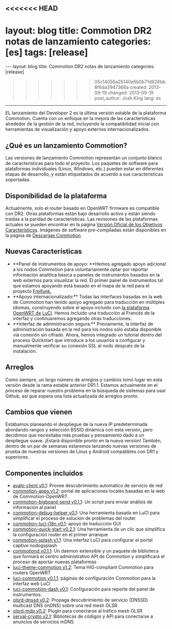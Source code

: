 <<<<<<< HEAD
---
layout: blog
title: Commotion DR2 notas de lanzamiento
categories: [es]
tags: [release]
=======
﻿---
layout: blog
title: Commotion DR2 notas de lanzamiento
categories: [release]
>>>>>>> 05c14056a25140e6b0b71d926bb8f6da3947366a
created: 2013-09-19
changed: 2013-09-19
post_author: Josh King
lang: es
---
  EL lanzamiento del Developer 2 es la última versión estable de la plataforma Commotion. Cuenta con un enfoque en la mejora de las características alrededor de la gestión de la red, incluyendo la compatibilidad inicial con herramientas de visualización y apoyo externos internacionalizados.
<h2>¿Qué es un lanzamiento Commotion?</h2>
Las versiones de lanzamiento Commotion representan un conjunto blanco de características para todo el proyecto. Los paquetes de software para plataformas individuales (Linux, Windows, etc.) pueden estar en diferentes etapas de desarrollo, y están etiquetados de acuerdo a sus características soportadas.
<h2>Disponibilidad de la plataforma</h2>
Actualmente, solo el router basado en OpenWRT firmware es compatible con DR2. Otras plataformas están bajo desarrollo activo y están siendo traidas a la paridad de características. Las revisiones de las plataformas actuales se pueden encontrar en la página <a href="https://code.commotionwireless.net/projects/commotion/wiki/Official_Version_Feature_Targets">Versión Oficial de los Objetivos Característicos</a>. Imágenes de software pre-compiladas están disponibles en la página de <a href="https://commotionwireless.net/download">Descargas Commotion</a>.
<h2>Nuevas Características</h2>
<ul>
	<li>**Panel de instrumentos de apoyo: **Hemos agregado apoyo adicional a los nodos Commotion para voluntariamente optar por reportar información analítica básica a paneles de instrumentos basados en la web externos para visualizar la red. El primer panel de instrumentos tal que estamos apoyando está basado en el mapa de la red para el proyecto <a href="http://freifunk.net">Freifunk.</a></li>
	<li>**Apoyo internacionalizado:** Todas las interfaces basadas en la web de Commotion han tenido apoyo agregado para traducción en múltiples idiomas, construyendo sobre el apoyo incluido con <a href="http://openwrt.org">la plataforma OpenWRT de</a> <a href="http://luci.subsignal.org">LuCI</a>. Hemos incluido una traducción al Francés de la interfaz y continuaremos agregando otras traducciones.</li>
	<li>**Interfaz de administración segura:** Previamente, la interfaz de administración basada en la red para los nodos sólo estaba disponible vía conexión sin cifrado. Ahora, hemos integrado un tutorial dentro del proceso Quickstart que introduce a los usuarios a configurar y manualmente verificar su conexión SSL al nodo después de la instalación.</li>
</ul>
<h2>Arreglos</h2>
Como siempre, un largo número de arreglos y cambios tomó lugar en esta versión desde la rama estable anterior DR1.1. Estamos actualmente en el proceso de reparar nuestro problema en la búsqueda de sistemas para usar Github, así que espera una lista actualizada de arreglos pronto.
<h2>Cambios que vienen</h2>
Estábamos planeando el despliegue de la nueva IP predeterminada abordando rangos y selección BSSID dinámica con esta versión, pero decidimos que necesitaba más pruebas y pensamiento dado a un despliegue suave. ¡Estará disponible pronto en la nueva versión! También, dentro de un par de semanas estaremos lanzando nuevas versiones de prueba de nuestras versiones de Linux y Android compatibles con DR1 y superiores. 
<h2>Componentes incluidos</h2>
<ul>
	<li><a href="https://github.com/opentechinstitute/avahi-client">avahi-client v0.1</a>: Provee descubrimiento automático de servicio de red</li>
	<li><a href="https://github.com/opentechinstitute/commotion-apps/">commotion-apps v1.2</a>: portal de aplicaciones locales basadas en la web de Commotion-OpenWRT</li>
	<li><a href="https://github.com/opentechinstitute/commotion-apps/">commotion-bigboard-send v0.1.1</a>: Un script para enviar análisis de información al panel</li>
	<li><a href="https://github.com/opentechinstitute/commotion-bug-info">commotion-debug-helper v0.1</a>: Una herramienta basada en LuCI para simplificar el proceso de solución de problemas del router</li>
	<li><a href="https://github.com/opentechinstitute/commotion-luci-i18n">commotion-luci-i18n v0.1</a>: apoyo de traducción GUI</li>
	<li><a href="https://github.com/opentechinstitute/commotion-quick-start">commotion-quick-start v0.2.1</a>: Una herramienta de un clic que simplifica la configuración router en el primer arranque</li>
	<li><a href="https://github.com/opentechinstitute/commotion-splash">commotion-splash v1.1</a>: Una interfaz LuCI para configurar el portal captive nodogsplash</li>
	<li><a href="https://github.com/opentechinstitute/commotiond">commotiond v0.1.1</a>: Un daemon extensible y un paquete de biblioteca que formará el centro administrativo API de Commotion y simplificará el proceso de aportar nuevas plataformas</li>
	<li><a href="https://github.com/opentechinstitute/commotion-openwrt-theme">luci-theme-commotion v1.2</a>: Tema HIG-compliant Commotion para routers OpenWRT</li>
	<li><a href="https://github.com/opentechinstitute/luci-commotion">luci-commotion v0.1.1</a>: páginas de configuración Commotion para la interfaz web LuCI</li>
	<li><a href="https://github.com/opentechinstitute/luci-commotion-dash">luci-commotion-dash v0.1</a>: Configuración para reporte del panel de instrumentos.</li>
	<li><a href="https://github.com/opentechinstitute/olsrd/tree/release-0.6.5.4/lib/dnssd">olsrd-dnssd v0.2</a>: Propaga descubrimiento de servicio (DNSSD) multicast DNS (mDNS) sobre una red mesh OLSR</li>
	<li><a href="https://github.com/opentechinstitute/olsrd/tree/release-0.6.5.4/lib/mdp">olsrd-mdp v0.2</a>: Plugin para conectarse al tráfico mesh OLSR</li>
	<li><a href="https://github.com/opentechinstitute/serval-crypto">serval-crypto v2.1</a>: Bibliotecas de códigos y API para conectarse a anuncios de servicios mDNS</li>
</ul>
 

